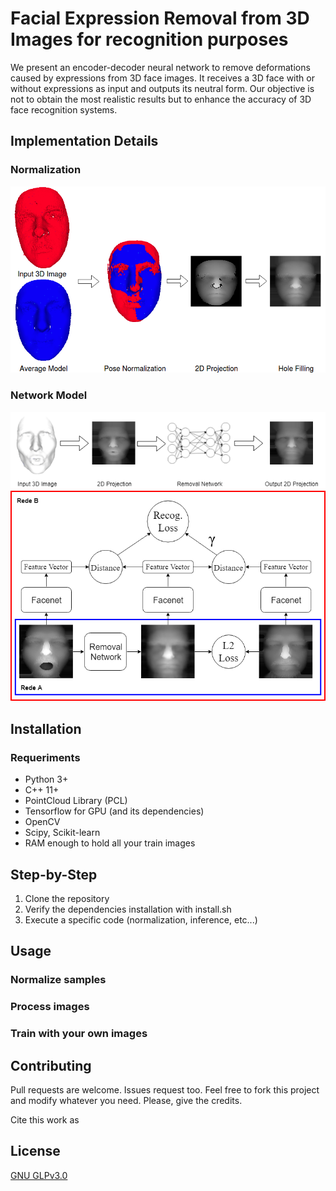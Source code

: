 # Facial Expression Removal from 3D Images for recognition purposes
We present an encoder-decoder neural network to remove deformations caused by expressions from 3D face images. It receives a 3D face with or without expressions as input and outputs its neutral form. Our objective is not to obtain the most realistic results but to enhance the accuracy of 3D face recognition systems.

## Implementation Details

### Normalization
![Normalization](images/projection.png?raw=True "Normalization")

### Network Model
![Network Pipeline](images/pipeline.png?raw=True "Network Pipeline")
![Network Model](images/neural_net_model.png?raw=True "Network Model")

## Installation

### Requeriments
* Python 3+
* C++ 11+
* PointCloud Library (PCL)
* Tensorflow for GPU (and its dependencies)
* OpenCV
* Scipy, Scikit-learn
* RAM enough to hold all your train images

## Step-by-Step
1. Clone the repository
2. Verify the dependencies installation with install.sh
3. Execute a specific code (normalization, inference, etc...)

## Usage

### Normalize samples

### Process images

### Train with your own images

## Contributing
Pull requests are welcome. Issues request too.
Feel free to fork this project and modify whatever you need.
Please, give the credits.

Cite this work as

## License

[GNU GLPv3.0](https://choosealicense.com/licenses/gpl-3.0/)

